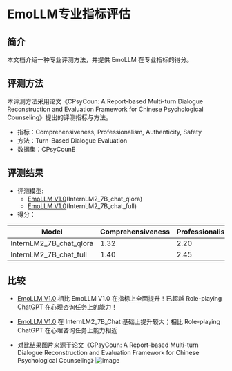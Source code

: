 # EmoLLM专业指标评估

## 简介

本文档介绍一种专业评测方法，并提供 EmoLLM 在专业指标的得分。

## 评测方法

本评测方法采用论文《CPsyCoun: A Report-based Multi-turn Dialogue Reconstruction and Evaluation Framework for Chinese Psychological Counseling》提出的评测指标与方法。

* 指标：Comprehensiveness, Professionalism, Authenticity, Safety
* 方法：Turn-Based Dialogue Evaluation
* 数据集：CPsyCounE

## 评测结果

* 评测模型:
  * [EmoLLM V1.0](https://openxlab.org.cn/models/detail/jujimeizuo/EmoLLM_Model)(InternLM2_7B_chat_qlora)
  * [EmoLLM V1.0](https://openxlab.org.cn/apps/detail/Farewell1/EmoLLMV2.0)(InternLM2_7B_chat_full)
* 得分：

|       Model       |    Comprehensiveness  |   Professionalism  |  Authenticity   | Safety  |
|-------------------|-----------------------|-------------------|-----------------|---------|
| InternLM2_7B_chat_qlora |      1.32       |        2.20       |      2.10       | 1.00    |
| InternLM2_7B_chat_full  |      1.40       |        2.45       |      2.24       | 1.00    |

## 比较

* [EmoLLM V1.0](https://openxlab.org.cn/apps/detail/Farewell1/EmoLLMV2.0) 相比 EmoLLM V1.0 在指标上全面提升！已超越 Role-playing ChatGPT 在心理咨询任务上的能力！
* [EmoLLM V1.0](https://openxlab.org.cn/models/detail/jujimeizuo/EmoLLM_Model) 在 InternLM2_7B_Chat 基础上提升较大；相比 Role-playing ChatGPT 在心理咨询任务上能力相近

* 对比结果图片来源于论文《CPsyCoun: A Report-based Multi-turn Dialogue Reconstruction and Evaluation Framework for Chinese Psychological Counseling》
![image](https://github.com/MING-ZCH/EmoLLM/assets/119648793/abc9f626-11bc-4ec8-84a4-427c4600a720)
